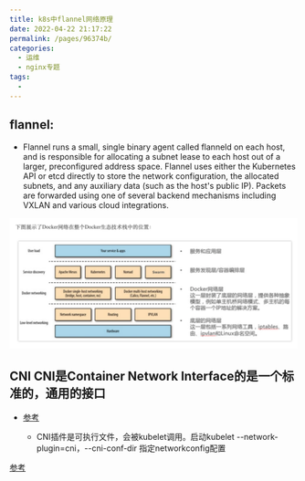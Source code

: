 ```yaml
---
title: k8s中flannel网络原理
date: 2022-04-22 21:17:22
permalink: /pages/96374b/
categories:
  - 运维
  - nginx专题
tags:
  - 
---
```



## flannel:
  * Flannel runs a small, single binary agent called flanneld on each host, and is responsible for allocating a subnet lease to each host out of a larger, preconfigured address space. Flannel uses either the Kubernetes API or etcd directly to store the network configuration, the allocated subnets, and any auxiliary data (such as the host's public IP). Packets are forwarded using one of several backend mechanisms including VXLAN and various cloud integrations.



<img src="./imgdir/image-20220423050706651.png" alt="image-20220423050706651" style="zoom:80%;" />



## CNI CNI是Container Network Interface的是一个标准的，通用的接口
  * [参考](https://blog.csdn.net/zhonglinzhang/article/details/82697524) 
    
    * CNI插件是可执行文件，会被kubelet调用。启动kubelet --network-plugin=cni，--cni-conf-dir 指定networkconfig配置
    
    

[参考](https://www.kubernetes.org.cn/2059.html)


